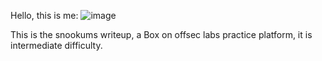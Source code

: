 Hello, this is me:
![image](https://github.com/user-attachments/assets/59851007-118c-4824-8508-a32f70f73e49)

This is the snookums writeup, a Box on offsec labs practice platform, it is intermediate difficulty.
